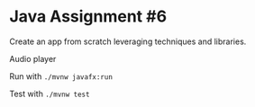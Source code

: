 # Java Assignment #6

Create an app from scratch leveraging techniques and libraries.

Audio player

Run with ```./mvnw javafx:run```

Test with ```./mvnw test```
